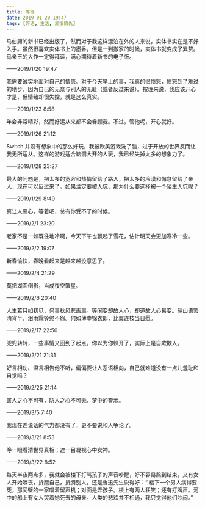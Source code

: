 ```yaml
---
title: 等待
date: 2019-01-20 19:47
tags: [碎语, 生活, 爱恨情仇]
---
```


马伯庸的新书已经出版了，然而对于我这样漂泊在外的人来说，实体书实在是不好入手。虽然很喜欢实体书上的墨香，但是一到搬家的时候，实体书就变成了累赘。马亲王的大作一定得拜读，满心期待着新书的电子版。

——2019/1/20 19:47

我需要诚实地面对自己的情感。对于今天早上的事，我真的很愤怒，愤怒到了难过的地步，因为自己的无奈与别人的无耻（或者反过来说）。按理来说，我应该开心才是，但情绪却很失控，就是这么真实。

——2019/1/23 8:58

年会非常精彩，然而好运从来都不会眷顾我。不过，管他呢，开心就好。

——2019/1/26 21:12

Switch 并没有想象中的那么好玩，我被欧美游戏洗了脑，过于开放的世界反而让我无所适从。这样的游戏适合脑洞大开的人玩，我已经失掉太多的想象力了。

——2019/1/28 23:27

最大的问题是，把太多的宽容和热情留给了路人，把太多的冷漠和懈怠留给了亲人，现在可以反过来了。如果注定要被人坑，那为什么要选择被一个陌生人坑呢？

——2019/1/29 8:49

真让人恶心，等着吧，总有你受不了的时候。

——2019/2/1 23:20

老家不是一如既往地冷啊，今天下午也飘起了雪花，估计明天会更加寒冷一些。

——2019/2/2 19:07

新春愉快，春晚看起来是越来越没意思了。

——2019/2/4 21:29

莫把湖面倒影，当成夜空繁星。

——2019/2/6 20:40

人生若只如初见，何事秋风悲画扇。等闲变却故人心，却道故人心易变。骊山语罢清宵半，泪雨霖铃终不怨。何如薄幸锦衣郎，比翼连枝当日愿。

——2019/2/17 22:50

兜兜转转，一些事情又回到了起点。你以为你躲开了，实际上是自欺欺人。

——2019/2/21 21:31

好言相劝、温言相告他不听，偏偏要让人恶语相向，自己就难道没有一点儿羞耻和自觉吗？

——2019/2/25 21:14

害人之心不可有，防人之心不可无，梦中的警示。

——2019/3/5 7:40

我现在连说话的气力都没有了，更不要说和人争论了。

——2019/3/21 8:53

睁一眼看清世界真相；遮一目凝视心中女神。

——2019/3/22 8:52

每天半夜两点多，我就会被楼下打骂孩子的声音吵醒，好不容易熬到结束，又有女人开始嚎丧，折磨自己，折腾别人。还是鲁迅先生说得好：“ 楼下一个男人病得要死，那间壁的一家唱着留声机；对面是弄孩子。楼上有两人狂笑；还有打牌声。河中的船上有女人哭着她死去的母亲。人类的悲欢并不相通，我只觉得他们吵闹。”
